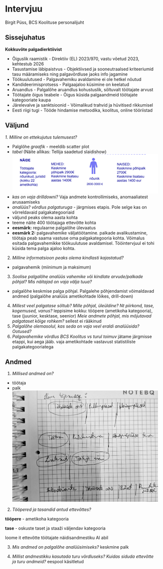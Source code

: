 # Intervjuu
Birgit Püss, BCS Koolituse personalijuht
## Sissejuhatus
**Kokkuvõte palgadierktiivist**
- Õiguslik raamistik - Direktiiv (EL) 2023/970, vastu võetud 2023, kehtestub 2026
- Tasustamise läbipaistvus - Objektiivsed ja sooneutraalsed kriteeriumid tasu määramiseks ning palgavõrdluse jaoks info jagamine
- Töökuulutused	- Palgavahemiku avaldamine ei ole hetkel nõutud
- Kandideerimisprotsess - Palgaajaloo küsimine on keelatud
- Aruandlus	- Palgalõhe aruandlus kohustuslik, sõltuvalt töötajate arvust
- Töötajate õigus teabele - Õigus küsida palgaandmeid töötajate kategooriate kaupa
- Järelevalve ja sanktsioonid - Võimalikud trahvid ja hüvitised rikkumisel
- Eesti riigi tugi - Tööde hindamise metoodika, koolitus, online tööriistad
## Väljund
_1. Milline on ettekujutus tulemusest?_
- Palglõhe _graafik_ - meeldib scatter plot
- _tabel_ (Näite allikas: Tellija saadetud slaidishow)
![alt text](images/image.png)
- _kas on vaja drilldowni?_ Vaja andmete kontrollimiseks, anomaaliatest arusaamiseks
- _analüüs? võrdlus palgaturuga_ - järgmises etapis. Pole selge kas on võrreldavaid palgakategooriaid
- väljund peaks olema aasta kohta
- teeme näite 400 töötajaga ettevõtte kohta
- **eesmärk:** regulaarne palgalõhe ülevaatus
- **eesmärk 2:** palgavahemike väljatöötamine. palkade avalikustamine, töötaja peab saama vastuse oma palgakategooria kohta. Võimalus esitada palgavahemikke töökuulutuse avaldamisel. Tööintervjuul ei tohi küsida tema palga ajaloo kohta. 

2.	_Milline informatsioon peaks olema kindlasti kajastatud?_
- palgavahemik (miinimum ja maksimum)

3.	_Soolise palgalõhe analüüs vahemike või kindlate arvude/palkade põhjal? Mis näitajad on vaja välja tuua?_
- palgalõhe keskmise palga põhjal. Palgalehe põhjendamist võimaldavad andmed (palgalõhe analüüs ametikohtade lõikes, drill-down)

4.	_Millest veel palgatase sõltub? Mille põhjal, üleüldine? Nt piirkond, tase, kogemused, vanus?_ leppisime kokku: tööpere (ametikoha kategooria), tase (juunior, kesktase, seenior)
    _Meie andmete põhjal, mis mõjutavad palgataset kõige rohkem?_ sellest ei rääkinud
5.	_Palgalõhe olemasolul, kas seda on vaja veel eraldi analüüsida? Ootused?_
6.  _Palgavahemike võrdlus BCS Koolitus vs turul toimuv_ jätame järgmisse etappi, kui aega jääb. vaja ametikohtade vastavust statistiliste palgakategooriatega

## Andmed
1. _Millised andmed on?_
- töötaja
- palk
![Palgaandmete struktuur](images/andmed.jpg)


2. _Tööpered ja tasandid antud ettevõttes?_

**tööpere** - ametikoha kategooria

**tase** - oskuste taset ja staaži väljendav kategooria

loome it ettevõtte töötajate näidisandmestiku AI abil

3. _Mis andmed on palgalõhe analüüsimiseks?_ keskmine palk

4. _Millist andmestikku kasutada turu võrdluseks? Kuidas siduda ettevõtte ja turu andmeid?_ eespool käsitletud